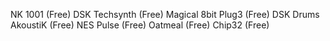 NK 1001 (Free)
DSK Techsynth (Free)
Magical 8bit Plug3 (Free)
DSK Drums AkoustiK (Free)
NES Pulse (Free)
Oatmeal (Free)
Chip32 (Free)